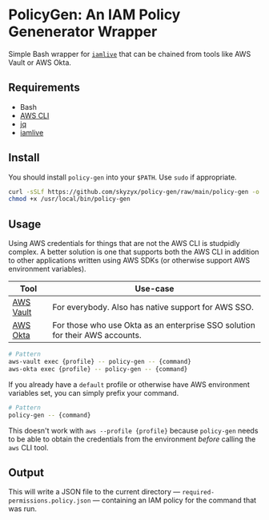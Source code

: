 # PolicyGen: An IAM Policy Genenerator Wrapper

Simple Bash wrapper for [`iamlive`](https://github.com/iann0036/iamlive) that can be chained from tools like AWS Vault or AWS Okta.

## Requirements

* Bash
* [AWS CLI](https://github.com/aws/aws-cli/tree/v2)
* [jq](https://stedolan.github.io/jq/)
* [iamlive](https://github.com/iann0036/iamlive)

## Install

You should install `policy-gen` into your `$PATH`. Use `sudo` if appropriate.

```bash
curl -sSLf https://github.com/skyzyx/policy-gen/raw/main/policy-gen -o /usr/local/bin/policy-gen
chmod +x /usr/local/bin/policy-gen
```

## Usage

Using AWS credentials for things that are not the AWS CLI is studpidly complex. A better solution is one that supports both the AWS CLI in addition to other applications written using AWS SDKs (or otherwise support AWS environment variables).

| Tool | Use-case |
|-|-|
| [AWS Vault](https://github.com/99designs/aws-vault) | For everybody. Also has native support for AWS SSO. |
| [AWS Okta](https://github.com/fiveai/aws-okta) | For those who use Okta as an enterprise SSO solution for their AWS accounts. |

```bash
# Pattern
aws-vault exec {profile} -- policy-gen -- {command}
aws-okta exec {profile} -- policy-gen -- {command}
```

If you already have a `default` profile or otherwise have AWS environment variables set, you can simply prefix your command.

```bash
# Pattern
policy-gen -- {command}
```

This doesn't work with `aws --profile {profile}` because `policy-gen` needs to be able to obtain the credentials from the environment _before_ calling the `aws` CLI tool.

## Output

This will write a JSON file to the current directory — `required-permissions.policy.json` — containing an IAM policy for the command that was run.
